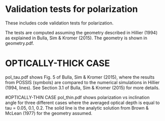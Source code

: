 # Validation tests for polarization

These includes code validation tests for polarization. 

The tests are computed assuming the geometry described in Hillier (1994) as explained in Bulla, Sim & Kromer (2015). The geometry is shown in geometry.pdf.

# OPTICALLY-THICK CASE 
pol_tau.pdf shows Fig. 5 of Bulla, Sim & Kromer (2015), where the results from POSSIS (symbols) are compared to the numerical simulations in Hillier (1994, lines). See Section 3.1 of Bulla, Sim & Kromer (2015) for more details.

#OPTICALLY-THIN CASE
pol_thin.pdf shows polarization vs inclination angle for three different cases where the averaged optical depth is equal to tau = 0.05, 0.1, 0.2. The solid line is the analytic solution from Brown & McLean (1977) for the geometry assumed.
